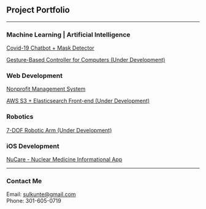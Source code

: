 ## Project Portfolio
---

### Machine Learning | Artificial Intelligence
[Covid-19 Chatbot + Mask Detector](/project_pages/chatbot)

[Gesture-Based Controller for Computers (Under Development)](/project_pages/under_dev)

### Web Development
[Nonprofit Management System](/project_pages/rmra)

[AWS S3 + Elasticsearch Front-end (Under Development)](/project_pages/under_dev)

### Robotics
[7-DOF Robotic Arm (Under Development)](/project_pages/under_dev)

### iOS Development
[NuCare - Nuclear Medicine Informational App](/project_pages/nucare)

---
### Contact Me
Email: sulkunte@gmail.com
<br>
Phone: 301-605-0719
